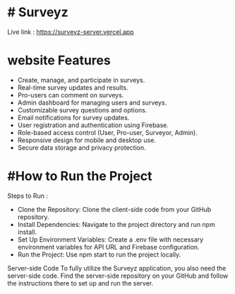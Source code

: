 # # Surveyz

Live link : https://surveyz-server.vercel.app

# website Features
* Create, manage, and participate in surveys.
* Real-time survey updates and results.
* Pro-users can comment on surveys.
* Admin dashboard for managing users and surveys.
* Customizable survey questions and options.
* Email notifications for survey updates.
* User registration and authentication using Firebase.
* Role-based access control (User, Pro-user, Surveyor, Admin).
* Responsive design for mobile and desktop use.
* Secure data storage and privacy protection.

# #How to Run the Project

Steps to Run : 
* Clone the Repository: Clone the client-side code from your GitHub repository.
* Install Dependencies: Navigate to the project directory and run npm install.
* Set Up Environment Variables: Create a .env file with necessary environment variables   for API URL and Firebase configuration.
* Run the Project: Use npm start to run the project locally.

Server-side Code
To fully utilize the Surveyz application, you also need the server-side code. Find the server-side repository on your GitHub and follow the instructions there to set up and run the server.